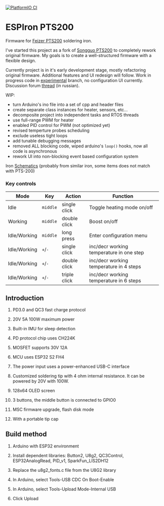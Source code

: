 [![PlatformIO CI](https://github.com/vortigont/ESPIron-PTS200/actions/workflows/pio_build.yml/badge.svg)](https://github.com/vortigont/ESPIron-PTS200/actions/workflows/pio_build.yml)

# ESPIron PTS200

Firmware for [Feizer PTS200](https://www.aliexpress.com/store/1102411999) soldering iron.

I've started this project as a fork of [Songguo PTS200](https://github.com/Eddddddddy/Songguo-PTS200) to completely rework original firmware.
My goals is to create a well-structured firmware with a flexible design.

Currently project is in it's early development stage, mostly refactoring original firmware. Additional features and UI redesign will follow.
Work in progress code in [experimental](https://github.com/vortigont/ESPIron-PTS200/tree/ctrl) branch, no configuration UI currently.
Discussion forum [thread](https://community.alexgyver.ru/threads/proshivka-dlja-pajalnika-feizer-pts200-v2-esp32.9930/) (in russian).


WIP:
 - turn Arduino's ino file into a set of cpp and header files
 - create separate class instances for heater, sensors, etc...
 - decomposite project into independent tasks and RTOS threads
 - use full-range PWM for heater
 - enabled PID control for PWM (not optimized yet)
 - revised temperture probes scheduling
 - exclude useless tight loops
 - add tunable debugging messages
 - removed ALL blocking code, wiped arduino's `loop()` hooks, now all code is asynchronous
 - rework UI into non-blocking event based configuration system


Iron [Schematics](/docs/PTS200_Schematic_2022-07-10.pdf) (probably from similar iron, some items does not match with PTS-200)

### Key controls
| Mode | Key | Action | Function |
|-|-|-|-|
| Idle | `middle` | single click | Toggle heating mode on/off |
| Working | `middle` | double click | Boost on/off |
| Idle/Working | `middle` | long press | Enter configuration menu |
| Idle/Working | `+`/`-` | single click | inc/decr working temperature in one step |
| Idle/Working | `+`/`-` | double click | inc/decr working temperature in 4 steps |
| Idle/Working | `+`/`-` | triple click | inc/decr working temperature in 6 steps |



## Introduction
1. PD3.0 and QC3 fast charge protocol

2. 20V 5A 100W maximum power
<!-- 内置IMU，用于休眠检测 -->
3. Built-in IMU for sleep detection
<!-- PD协议芯片使用CH224K -->
4. PD protocol chip uses CH224K
<!-- MOSFET支持30V 12A -->
5. MOSFET supports 30V 12A
<!-- MCU使用ESP32 S2 FH4 -->
6. MCU uses ESP32 S2 FH4
<!-- 电源输入使用功率加强的USB-C接口 -->
7. The power input uses a power-enhanced USB-C interface
<!-- 定制的4欧姆内阻的烙铁头 -->
8. Customized soldering tip with 4 ohm internal resistance. It can be powered by 20V with 100W.
<!-- 128x64 OLED screen -->
9. 128x64 OLED screen
<!-- 3个按键，中间的按键与GPIO0相连 -->
10. 3 buttons, the middle button is connected to GPIO0
<!-- MSC 模式的固件升级，闪存盘模式 -->
11. MSC firmware upgrade, flash disk mode
<!-- 带有便携式的尖端保护盖 -->
12. With a portable tip cap

<!-- 构建方法 -->
## Build method
<!-- Arduino with ESP32 环境 -->
1. Arduino with ESP32 environment
<!-- 安装依赖库 -->
2. Install dependent libraries: Button2, U8g2, QC3Control, ESP32AnalogRead, PID_v1, SparkFun_LIS2DH12
<!-- 从U8G2库中替换u8g2_fonts.c文件 -->
3. Replace the u8g2_fonts.c file from the U8G2 library
<!-- 在Arduino 中选择Tools- USB CDC On Boot- Enable -->
4. In Arduino, select Tools-USB CDC On Boot-Enable
<!-- 在Arduino 中选择Tools-Upload Mode- Internal USB -->
5. In Arduino, select Tools-Upload Mode-Internal USB
<!-- 点击上传 -->
6. Click Upload